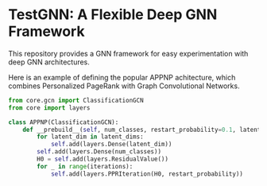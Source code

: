 # TestGNN: A Flexible Deep GNN Framework
This repository provides a GNN framework for easy experimentation with deep GNN architectures.

Here is an example of defining the popular APPNP achitecture, which combines
Personalized PageRank with Graph Convolutional Networks.

```python
from core.gcn import ClassificationGCN
from core import layers

class APPNP(ClassificationGCN):
    def __prebuild__(self, num_classes, restart_probability=0.1, latent_dims=[64], iterations=10):
        for latent_dim in latent_dims:
            self.add(layers.Dense(latent_dim))
        self.add(layers.Dense(num_classes))
        H0 = self.add(layers.ResidualValue())
        for _ in range(iterations):
            self.add(layers.PPRIteration(H0, restart_probability))
```